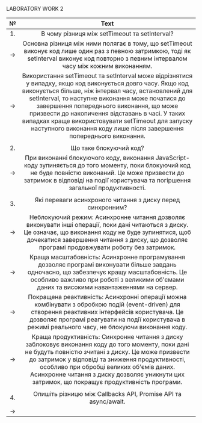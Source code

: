 LABORATORY WORK 2

|№|Text|
|:-:|:-:|
|1.|В чому різниця між setTimeout та setInterval?|
|->|Основна різниця між ними полягає в тому, що setTimeout виконує код лише один раз з певною затримкою, тоді як setInterval виконує код повторно з певним інтервалом часу між кожним виконанням.|
|->|Використання setTimeout та setInterval може відрізнятися у випадку, якщо код виконується довго часу. Якщо код виконується більше, ніж інтервал часу, встановлений для setInterval, то наступне виконання може початися до завершення попереднього виконання, що може призвести до накопичення відставань в часі. У таких випадках краще використовувати setTimeout для запуску наступного виконання коду лише після завершення попереднього виконання.|
| | |
|2.|Що таке блокуючий код? |
|->|При виконанні блокуючого коду, виконання JavaScript-коду зупиняється до того моменту, поки блокуючий код не буде повністю виконаний. Це може призвести до затримок в відповіді на події користувача та погіршення загальної продуктивності.|
| | |
|3.|Які переваги асинхроного  читання з диску перед синхронним?|
|->|Неблокуючий режим: Асинхронне читання дозволяє виконувати інші операції, поки дані читаються з диску. Це означає, що виконання коду не буде зупинятися, щоб дочекатися завершення читання з диску, що дозволяє програмі продовжувати роботу без затримок.|
|->|Краща масштабовність: Асинхронне програмування дозволяє програмі виконувати більше завдань одночасно, що забезпечує кращу масштабовність. Це особливо важливо при роботі з великими об'ємами даних та високими навантаженнями на сервер.|
|->|Покращена реактивність: Асинхронні операції можна комбінувати з обробкою подій (event-driven) для створення реактивних інтерфейсів користувача. Це дозволяє програмі реагувати на події користувача в режимі реального часу, не блокуючи виконання коду.|
|->|Краща продуктивність: Синхронне читання з диску заблоковує виконання коду до того моменту, поки дані не будуть повністю зчитані з диску. Це може призвести до затримок у відповіді та зниження продуктивності, особливо при обробці великих об'ємів даних. Асинхронне читання з диску дозволяє уникнути цих затримок, що покращує продуктивність програми.|
| | |
|4.|Опишіть різницю між Callbacks API, Promise API та async/await.|
|->| |